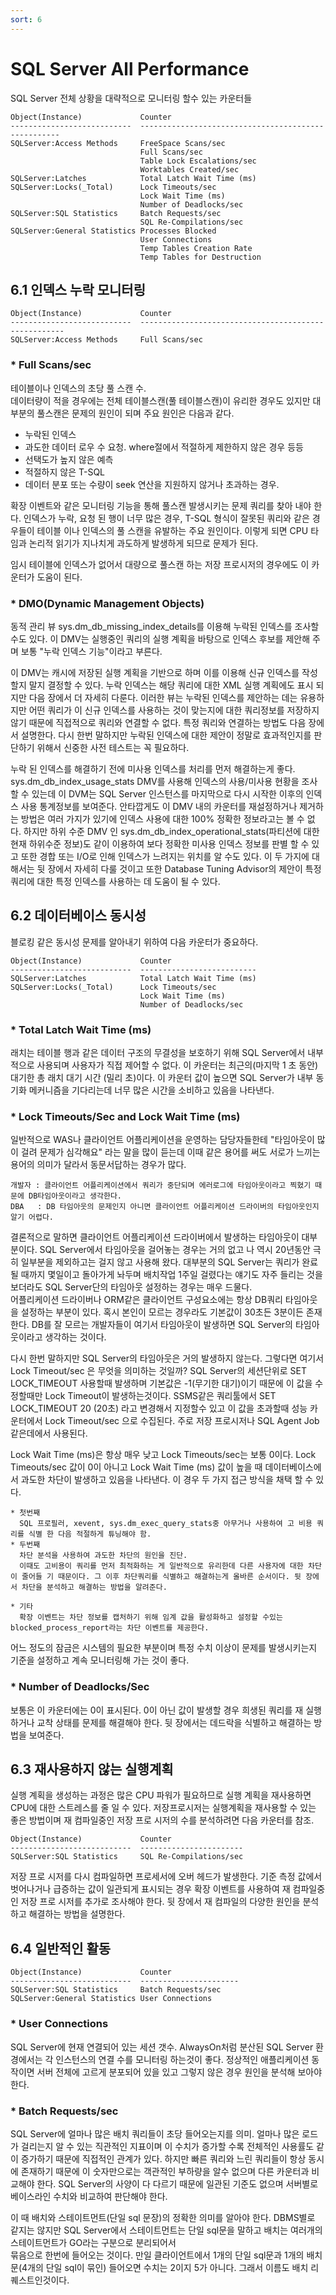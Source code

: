 ```yaml
---
sort: 6
---
```


# SQL Server All Performance
SQL Server 전체 상황을 대략적으로 모니터링 할수 있는 카운터들

```
Object(Instance)             Counter
---------------------------  ----------------------------------------------------
SQLServer:Access Methods     FreeSpace Scans/sec
                             Full Scans/sec
                             Table Lock Escalations/sec
                             Worktables Created/sec
SQLServer:Latches            Total Latch Wait Time (ms)
SQLServer:Locks(_Total)      Lock Timeouts/sec
                             Lock Wait Time (ms)
                             Number of Deadlocks/sec
SQLServer:SQL Statistics     Batch Requests/sec
                             SQL Re-Compilations/sec
SQLServer:General Statistics Processes Blocked
                             User Connections
                             Temp Tables Creation Rate
                             Temp Tables for Destruction                            
```

## 6.1 인덱스 누락 모니터링
```
Object(Instance)             Counter       
---------------------------  -----------------------------------------------------
SQLServer:Access Methods     Full Scans/sec
```

### * Full Scans/sec
테이블이나 인덱스의 초당 풀 스캔 수.  
데이터량이 적을 경우에는 전체 테이블스캔(풀 테이블스캔)이 유리한 경우도 있지만 대부분의 풀스캔은 문제의 원인이 되며 주요 원인은 다음과 같다.

  * 누락된 인덱스
  * 과도한 데이터 로우 수 요청. where절에서 적절하게 제한하지 않은 경우 등등
  * 선택도가 높지 않은 예측
  * 적절하지 않은 T-SQL
  * 데이터 분포 또는 수량이 seek 연산을 지원하지 않거나 초과하는 경우.

확장 이벤트와 같은 모니터링 기능을 통해 풀스캔 발생시키는 문제 쿼리를 찾아 내야 한다. 인덱스가 누락, 요청 된 행이 너무 많은 경우, T-SQL 형식이 잘못된 쿼리와 같은 경우들이 테이블 이나 인덱스의 풀 스캔을 유발하는 주요 원인이다. 이렇게 되면 CPU 타임과 논리적 읽기가 지나치게 과도하게 발생하게 되므로 문제가 된다.

임시 테이블에 인덱스가 없어서 대량으로 풀스캔 하는 저장 프로시저의 경우에도 이 카운터가 도움이 된다.


### * DMO(Dynamic Management Objects)
동적 관리 뷰 sys.dm_db_missing_index_details를 이용해 누락된 인덱스를  조사할 수도 있다.
이 DMV는 실행중인 쿼리의 실행 계획을 바탕으로 인덱스 후보를 제안해 주며 보통 "누락 인덱스 기능"이라고 부른다.

이 DMV는 캐시에 저장된 실행 계획을 기반으로 하며 이를 이용해 신규 인덱스를 작성할지 말지 결정할 수 있다. 누락 인덱스는 해당 쿼리에 대한 XML 실행 계획에도 표시 되지만 다음 장에서 더 자세히 다룬다. 이러한 뷰는 누락된 인덱스를 제안하는 데는 유용하지만 어떤 쿼리가 이 신규 인덱스를 사용하는 것이 맞는지에 대한 쿼리정보를 저장하지 않기 때문에 직접적으로 쿼리와 연결할 수 없다. 특정 쿼리와 연결하는 방법도 다음 장에서 설명한다. 다시 한번 말하지만 누락된 인덱스에 대한 제안이 정말로 효과적인지를 판단하기 위해서 신중한 사전 테스트는 꼭 필요하다.

누락 된 인덱스를 해결하기 전에 미사용 인덱스를 처리를 먼저 해결하는게 좋다.  
sys.dm_db_index_usage_stats DMV를 사용해 인덱스의 사용/미사용 현황을 조사할 수 있는데 이 DVM는 SQL Server 인스턴스를 마지막으로 다시 시작한 이후의 인덱스 사용 통계정보를 보여준다. 안타깝게도 이 DMV 내의 카운터를 재설정하거나 제거하는 방법은 여러 가지가 있기에 인덱스 사용에 대한 100% 정확한 정보라고는 볼 수 없다. 하지만 하위 수준 DMV 인 sys.dm_db_index_operational_stats(파티션에 대한 현재 하위수준 정보)도 같이 이용하여 보다 정확한 미사용 인덱스 정보를 판별 할 수 있고 또한 경합 또는 I/O로 인해 인덱스가 느려지는 위치를 알 수도 있다. 이 두 가지에 대해서는 뒷 장에서 자세히 다룰 것이고 또한 Database Tuning Advisor의 제안이 특정 쿼리에 대한 특정 인덱스를 사용하는 데 도움이 될 수 있다.


## 6.2 데이터베이스 동시성
블로킹 같은 동시성 문제를 알아내기 위하여 다음 카운터가 중요하다.
```
Object(Instance)             Counter
---------------------------  --------------------------
SQLServer:Latches            Total Latch Wait Time (ms)
SQLServer:Locks(_Total)      Lock Timeouts/sec
                             Lock Wait Time (ms)
                             Number of Deadlocks/sec
```
### * Total Latch Wait Time (ms)
래치는 테이블 행과 같은 데이터 구조의 무결성을 보호하기 위해 SQL Server에서 내부적으로 사용되며 사용자가 직접 제어할 수 없다. 이 카운터는 최근의(마지막 1 초 동안) 대기한 총 래치 대기 시간 (밀리 초)이다. 이 카운터 값이 높으면 SQL Server가 내부 동기화 메커니즘을 기다리는데 너무 많은 시간을 소비하고 있음을 나타낸다.

### * Lock Timeouts/Sec and Lock Wait Time (ms)
일반적으로 WAS나 클라이언트 어플리케이션을 운영하는 담당자들한테 "타임아웃이 많이 걸려 문제가 심각해요" 라는 말을 많이 듣는데 이때 같은 용어를 써도 서로가 느끼는 용어의 의미가 달라서 동문서답하는 경우가 많다.

    개발자 : 클라이언트 어플리케이션에서 쿼리가 중단되며 에러로그에 타임아웃이라고 찍혔기 때문에 DB타임아웃이라고 생각한다.
    DBA   : DB 타임아웃의 문제인지 아니면 클라이언트 어플리케이션 드라이버의 타임아웃인지 알기 어렵다.

결론적으로 말하면 클라이언트 어플리케이션 드라이버에서 발생하는 타임아웃이 대부분이다. SQL Server에서 타임아웃을 걸어놓는 경우는 거의 없고 나 역시 20년동안 극히 일부분을 제외하고는 걸지 않고 사용해 왔다. 대부분의 SQL Server는 쿼리가 완료될 때까지 몇일이고 돌아가게 놔두며 배치작업 1주일 걸렸다는 얘기도 자주 들리는 것을 보더라도 SQL Server단의 타임아웃 설정하는 경우는 매우 드물다.  
어플리케이션 드라이버나 ORM같은 클라이언트 구성요소에는 항상 DB쿼리 타임아웃을 설정하는 부분이 있다. 혹시 본인이 모르는 경우라도 기본값이 30초든 3분이든 존재한다. DB를 잘 모르는 개발자들이 여기서 타임아웃이 발생하면 SQL Server의 타임아웃이라고 생각하는 것이다.  

다시 한번 말하지만 SQL Server의 타임아웃은 거의 발생하지 않는다. 그렇다면 여기서 Lock Timeout/sec 은 무엇을 의미하는 것일까? SQL Server의 세션단위로 SET LOCK_TIMEOUT 사용할때 발생하며 기본값은 -1(무기한 대기)이기 때문에 이 값을 수정할때만 Lock Timeout이 발생하는것이다.
SSMS같은 쿼리툴에서 SET LOCK_TIMEOUT 20 (20초) 라고 변경해서 지정할수 있고 이 값을 초과할때 성능 카운터에서 Lock Timeout/sec 으로 수집된다. 주로 저장 프로시저나 SQL Agent Job같은데에서 사용된다.

Lock Wait Time (ms)은 항상 매우 낮고 Lock Timeouts/sec는 보통 0이다. Lock Timeouts/sec 값이 0이 아니고 Lock Wait Time (ms) 값이 높을 때 데이터베이스에서 과도한 차단이 발생하고 있음을 나타낸다. 이 경우 두 가지 접근 방식을 채택 할 수 있다.

    * 첫번째
      SQL 프로필러, xevent, sys.dm_exec_query_stats중 아무거나 사용하여 고 비용 쿼리를 식별 한 다음 적절하게 튜닝해야 함.
    * 두번째
      차단 분석을 사용하여 과도한 차단의 원인을 진단.
      이때도 고비용이 쿼리를 먼저 최적화하는 게 일반적으로 유리한데 다른 사용자에 대한 차단이 줄어들 기 때문이다. 그 이후 차단쿼리를 식별하고 해결하는게 올바른 순서이다. 뒷 장에서 차단을 분석하고 해결하는 방법을 알려준다.
    
    * 기타
      확장 이벤트는 차단 정보를 캡처하기 위해 임계 값을 활성화하고 설정할 수있는 blocked_process_report라는 차단 이벤트를 제공한다.

어느 정도의 잠금은 시스템의 필요한 부분이며 특정 수치 이상이 문제를 발생시키는지 기준을 설정하고 계속 모니터링해 가는 것이 좋다.


### * Number of Deadlocks/Sec
보통은 이 카운터에는 0이 표시된다. 0이 아닌 값이 발생할 경우 희생된 쿼리를 재 실행하거나 교착 상태를 문제를 해결해야 한다. 뒷 장에서는 데드락을 식별하고 해결하는 방법을 보여준다.


## 6.3 재사용하지 않는 실행계획
실행 계획을 생성하는 과정은 많은 CPU 파워가 필요하므로 실행 계획을 재사용하면 CPU에 대한 스트레스를 줄 일 수 있다. 저장프로시저는 실행계획을 재사용할 수 있는 좋은 방법이며 재 컴파일중인 저장 프로 시저의 수를 분석하려면 다음 카운터를 참조. 

```
Object(Instance)             Counter
---------------------------  -----------------------
SQLServer:SQL Statistics     SQL Re-Compilations/sec
```

저장 프로 시저를 다시 컴파일하면 프로세서에 오버 헤드가 발생한다. 기준 측정 값에서 벗어나거나 급증하는 값이 일관되게 표시되는 경우 확장 이벤트를 사용하여 재 컴파일중인 저장 프로 시저를 추가로 조사해야 한다. 뒷 장에서 재 컴파일의 다양한 원인을 분석하고 해결하는 방법을 설명한다.

## 6.4 일반적인 활동
```
Object(Instance)             Counter
---------------------------  ----------------------
SQLServer:SQL Statistics     Batch Requests/sec
SQLServer:General Statistics User Connections
```

### * User Connections
SQL Server에 현재 연결되어 있는 세션 갯수. AlwaysOn처럼 분산된 SQL Server 환경에서는 각 인스턴스의 연결 수를 모니터링 하는것이 좋다. 정상적인 애플리케이션 동작이면 서버 전체에 고르게 분포되어 있을 있고 그렇지 않은 경우 원인을 분석해 보아야 한다.

### * Batch Requests/sec
SQL Server에 얼마나 많은 배치 쿼리들이 초당 들어오는지를 의미. 얼마나 많은 로드가 걸리는지 알 수 있는 직관적인 지표이며 이 수치가 증가할 수록 전체적인 사용률도 같이 증가하기 때문에 직접적인 관계가 있다.
하지만 빠른 쿼리와 느린 쿼리들이 항상 동시에 존재하기 때문에 이 숫자만으로는 객관적인 부하량을 알수 없으며 다른 카운터과 비교해야 한다.
SQL Server의 사양이 다 다르기 때문에 일관된 기준도 없으며 서버별로 베이스라인 수치와 비교하여 판단해야 한다.

  이 때 배치와 스테이트먼트(단일 sql 문장)의 정확한 의미를 알아야 한다. 
  DBMS별로 같지는 않지만 SQL Server에서 스테이트먼트는 단일 sql문을 말하고 배치는 여러개의 스테이트먼트가 GO라는 구분으로 분리되어서  
  묶음으로 한번에 들어오는 것이다.
  만일 클라이언트에서 1개의 단일 sql문과 1개의 배치문(4개의 단일 sql이 묶인) 들어오면 수치는 2이지 5가 아니다.
  그래서 이름도 배치 리퀘스트인것이다.